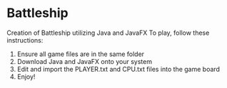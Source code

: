 # Battleship
Creation of Battleship utilizing Java and JavaFX
To play, follow these instructions:
1. Ensure all game files are in the same folder
2. Download Java and JavaFX onto your system
3. Edit and import the PLAYER.txt and CPU.txt files into the game board
4. Enjoy!
